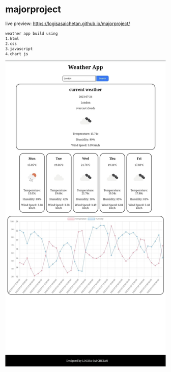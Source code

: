 # majorproject
live preview: https://logisasaichetan.github.io/majorproject/
```
weather app build using
1.html
2.css
3.javascript
4.chart js
```
![weatherappoutput](./weatheroutput.jpg)
